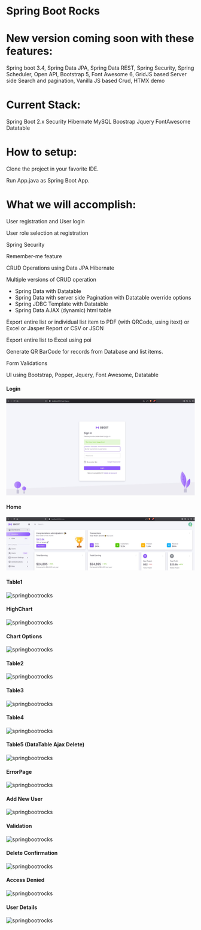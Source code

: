# Spring Boot Rocks 

# New version coming soon with these features:

Spring boot 3.4, Spring Data JPA, Spring Data REST, Spring Security, Spring Scheduler, Open API, Bootstrap 5, Font Awesome 6, GridJS based Server side Search and pagination, Vanilla JS based Crud, HTMX demo

# Current Stack: 

Spring Boot 2.x Security Hibernate MySQL Boostrap Jquery FontAwesome Datatable

# How to setup:

Clone the project in your favorite IDE.

Run App.java as Spring Boot App.

# What we will accomplish:

User registration and User login

User role selection at registration

Spring Security

Remember-me feature

CRUD Operations using Data JPA Hibernate

Multiple versions of CRUD operation
  - Spring Data with Datatable
  - Spring Data with server side Pagination with Datatable override options
  - Spring JDBC Template with Datatable
  - Spring Data AJAX (dynamic) html table

Export entire list or individual list item to PDF (with QRCode, using itext) or Excel or Jasper Report or CSV or JSON

Export entire list to Excel using poi

Generate QR BarCode for records from Database and list items.

Form Validations

UI using Bootstrap, Popper, Jquery, Font Awesome, Datatable


<h4> Login </h4>

![springbootrocks](https://github.com/ajkr195/springbootrocks/blob/master/screenshots/login.jpg)

<h4> Home </h4>

![springbootrocks](https://github.com/ajkr195/springbootrocks/blob/master/screenshots/home.jpg)

<h4> Table1 </h4>

![springbootrocks](https://github.com/ajkr195/springbootrocks/blob/master/screenshots/table.jpg)

<h4> HighChart </h4>

![springbootrocks](https://github.com/ajkr195/springbootrocks/blob/master/screenshots/chart1.jpg)

<h4> Chart Options </h4>

![springbootrocks](https://github.com/ajkr195/springbootrocks/blob/master/screenshots/chart2.jpg)

<h4> Table2 </h4>

![springbootrocks](https://github.com/ajkr195/springbootrocks/blob/master/screenshots/table2.jpg)


<h4> Table3 </h4>

![springbootrocks](https://github.com/ajkr195/springbootrocks/blob/master/screenshots/table3.jpg)

<h4> Table4 </h4>

![springbootrocks](https://github.com/ajkr195/springbootrocks/blob/master/screenshots/ajaxtable.jpg)

<h4> Table5 (DataTable Ajax Delete)</h4>

![springbootrocks](https://github.com/ajkr195/springbootrocks/blob/master/screenshots/ajaxdelete.jpg)


<h4> ErrorPage </h4>

![springbootrocks](https://github.com/ajkr195/springbootrocks/blob/master/screenshots/errorpage.jpg)


<h4> Add New User </h4>

![springbootrocks](https://github.com/ajkr195/springbootrocks/blob/master/screenshots/addnewuser.jpg)

<h4> Validation </h4>

![springbootrocks](https://github.com/ajkr195/springbootrocks/blob/master/screenshots/validation.jpg)

<h4> Delete Confirmation </h4>

![springbootrocks](https://github.com/ajkr195/springbootrocks/blob/master/screenshots/deleteconfirmation.jpg)


<h4> Access Denied </h4>

![springbootrocks](https://github.com/ajkr195/springbootrocks/blob/master/screenshots/accessdenied.jpg)


<h4> User Details </h4>

![springbootrocks](https://github.com/ajkr195/springbootrocks/blob/master/screenshots/userdetails.jpg)
